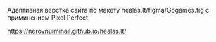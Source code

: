 Адаптивная верстка сайта по макету healas.lt/figma/Gogames.fig с приминением Pixel Perfect

https://nerovnuimihail.github.io/healas.lt/
